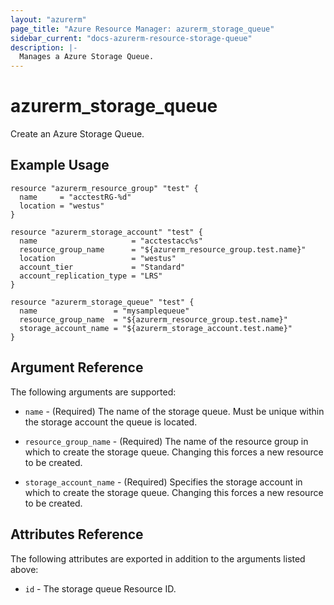 ```yaml
---
layout: "azurerm"
page_title: "Azure Resource Manager: azurerm_storage_queue"
sidebar_current: "docs-azurerm-resource-storage-queue"
description: |-
  Manages a Azure Storage Queue.
---
```


# azurerm_storage_queue

Create an Azure Storage Queue.

## Example Usage

```hcl
resource "azurerm_resource_group" "test" {
  name     = "acctestRG-%d"
  location = "westus"
}

resource "azurerm_storage_account" "test" {
  name                     = "acctestacc%s"
  resource_group_name      = "${azurerm_resource_group.test.name}"
  location                 = "westus"
  account_tier             = "Standard"
  account_replication_type = "LRS"
}

resource "azurerm_storage_queue" "test" {
  name                 = "mysamplequeue"
  resource_group_name  = "${azurerm_resource_group.test.name}"
  storage_account_name = "${azurerm_storage_account.test.name}"
}
```

## Argument Reference

The following arguments are supported:

* `name` - (Required) The name of the storage queue. Must be unique within the storage account the queue is located.

* `resource_group_name` - (Required) The name of the resource group in which to
    create the storage queue. Changing this forces a new resource to be created.

* `storage_account_name` - (Required) Specifies the storage account in which to create the storage queue.
 Changing this forces a new resource to be created.

## Attributes Reference

The following attributes are exported in addition to the arguments listed above:

* `id` - The storage queue Resource ID.
